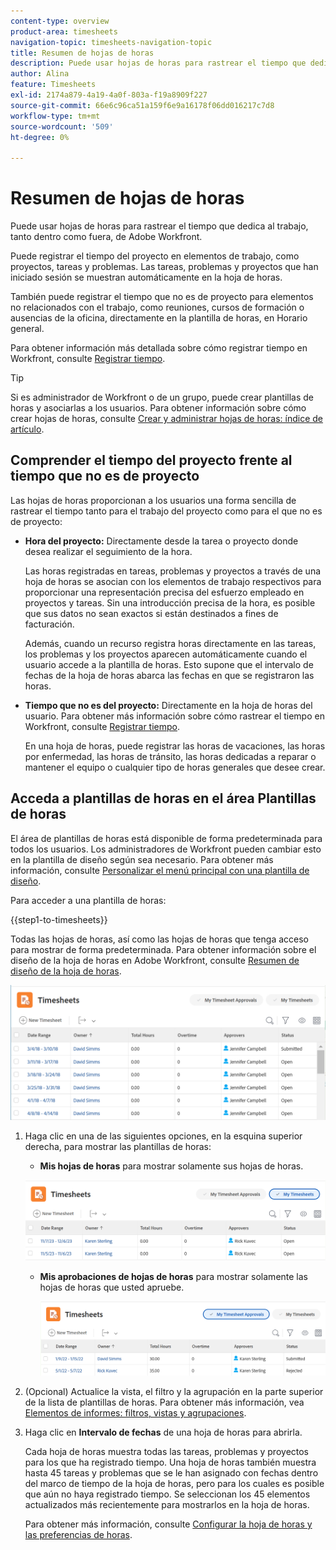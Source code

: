 ```yaml
---
content-type: overview
product-area: timesheets
navigation-topic: timesheets-navigation-topic
title: Resumen de hojas de horas
description: Puede usar hojas de horas para rastrear el tiempo que dedica al trabajo, tanto dentro como fuera, de Adobe Workfront.
author: Alina
feature: Timesheets
exl-id: 2174a879-4a19-4a0f-803a-f19a8909f227
source-git-commit: 66e6c96ca51a159f6e9a16178f06dd016217c7d8
workflow-type: tm+mt
source-wordcount: '509'
ht-degree: 0%

---
```


# Resumen de hojas de horas

<!-- Audited: 12/2023 -->

Puede usar hojas de horas para rastrear el tiempo que dedica al trabajo, tanto dentro como fuera, de Adobe Workfront.

Puede registrar el tiempo del proyecto en elementos de trabajo, como proyectos, tareas y problemas. Las tareas, problemas y proyectos que han iniciado sesión se muestran automáticamente en la hoja de horas.

También puede registrar el tiempo que no es de proyecto para elementos no relacionados con el trabajo, como reuniones, cursos de formación o ausencias de la oficina, directamente en la plantilla de horas, en Horario general.

Para obtener información más detallada sobre cómo registrar tiempo en Workfront, consulte [Registrar tiempo](../../timesheets/create-and-manage-timesheets/log-time.md).

>[!TIP]
>
>Si es administrador de Workfront o de un grupo, puede crear plantillas de horas y asociarlas a los usuarios. Para obtener información sobre cómo crear hojas de horas, consulte [Crear y administrar hojas de horas: índice de artículo](../create-and-manage-timesheets/create-and-manage-timesheets.md).


## Comprender el tiempo del proyecto frente al tiempo que no es de proyecto

Las hojas de horas proporcionan a los usuarios una forma sencilla de rastrear el tiempo tanto para el trabajo del proyecto como para el que no es de proyecto:

* **Hora del proyecto:** Directamente desde la tarea o proyecto donde desea realizar el seguimiento de la hora.

  Las horas registradas en tareas, problemas y proyectos a través de una hoja de horas se asocian con los elementos de trabajo respectivos para proporcionar una representación precisa del esfuerzo empleado en proyectos y tareas. Sin una introducción precisa de la hora, es posible que sus datos no sean exactos si están destinados a fines de facturación.

  Además, cuando un recurso registra horas directamente en las tareas, los problemas y los proyectos aparecen automáticamente cuando el usuario accede a la plantilla de horas. Esto supone que el intervalo de fechas de la hoja de horas abarca las fechas en que se registraron las horas.

* **Tiempo que no es del proyecto:** Directamente en la hoja de horas del usuario. Para obtener más información sobre cómo rastrear el tiempo en Workfront, consulte   [Registrar tiempo](../../timesheets/create-and-manage-timesheets/log-time.md).

  En una hoja de horas, puede registrar las horas de vacaciones, las horas por enfermedad, las horas de tránsito, las horas dedicadas a reparar o mantener el equipo o cualquier tipo de horas generales que desee crear.

## Acceda a plantillas de horas en el área Plantillas de horas

El área de plantillas de horas está disponible de forma predeterminada para todos los usuarios. Los administradores de Workfront pueden cambiar esto en la plantilla de diseño según sea necesario. Para obtener más información, consulte [Personalizar el menú principal con una plantilla de diseño](/help/quicksilver/administration-and-setup/customize-workfront/use-layout-templates/customize-main-menu.md).

Para acceder a una plantilla de horas:

{{step1-to-timesheets}}

Todas las hojas de horas, así como las hojas de horas que tenga acceso para mostrar de forma predeterminada. Para obtener información sobre el diseño de la hoja de horas en Adobe Workfront, consulte [Resumen de diseño de la hoja de horas](../../timesheets/timesheets/timesheet-layout.md).

![](assets/all-timesheets-list-nwe-350x68.png)

1. Haga clic en una de las siguientes opciones, en la esquina superior derecha, para mostrar las plantillas de horas:

   * **Mis hojas de horas** para mostrar solamente sus hojas de horas.

   ![](assets/my-timesheets-list-various-statuses-nwe-350x60.png)

   * **Mis aprobaciones de hojas de horas** para mostrar solamente las hojas de horas que usted apruebe.

     ![](assets/timesheets-i-approve-list-with0filters-new-nwe-350x61.png)


1. (Opcional) Actualice la vista, el filtro y la agrupación en la parte superior de la lista de plantillas de horas. Para obtener más información, vea [Elementos de informes: filtros, vistas y agrupaciones](../../reports-and-dashboards/reports/reporting-elements/reporting-elements-overview.md).

1. Haga clic en **Intervalo de fechas** de una hoja de horas para abrirla.

   Cada hoja de horas muestra todas las tareas, problemas y proyectos para los que ha registrado tiempo. Una hoja de horas también muestra hasta 45 tareas y problemas que se le han asignado con fechas dentro del marco de tiempo de la hoja de horas, pero para los cuales es posible que aún no haya registrado tiempo. Se seleccionan los 45 elementos actualizados más recientemente para mostrarlos en la hoja de horas.

   Para obtener más información, consulte [Configurar la hoja de horas y las preferencias de horas](../../administration-and-setup/set-up-workfront/configure-timesheets-schedules/timesheet-and-hour-preferences.md).
